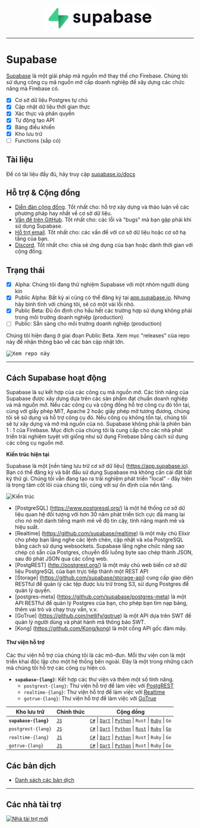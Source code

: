 <p align="center">
<img width="300" src="https://raw.githubusercontent.com/supabase/supabase/master/web/static/supabase-light-rounded-corner-background.svg"/>
</p>

---

# Supabase

[Supabase](https://supabase.io) là một giải pháp mã nguồn mở thay thế cho Firebase. Chúng tôi sử dụng công cụ mã nguồn mở cấp doanh nghiệp để xây dựng các chức năng mà Firebase có.

- [x] Cơ sở dữ liệu Postgres tự chủ
- [x] Cập nhật dữ liệu thời gian thực
- [x] Xác thực và phân quyền
- [x] Tự động tạo API
- [x] Bảng điều khiển
- [x] Kho lưu trữ
- [ ] Functions (sắp có)

## Tài liệu

Để có tài liệu đầy đủ, hãy truy cập [supabase.io/docs](https://supabase.io/docs)

## Hỗ trợ & Cộng đồng

- [Diễn đàn cộng đồng](https://github.com/supabase/supabase/discussions). Tốt nhất cho: hỗ trợ xây dựng và thảo luận về các phương pháp hay nhất về cơ sở dữ liệu.
- [Vấn đề trên GitHub](https://github.com/supabase/supabase/issues). Tốt nhất cho: các lỗi và "bugs" mà bạn gặp phải khi sử dụng Supabase.
- [Hỗ trợ email](https://supabase.io/docs/support#business-support). Tốt nhất cho: các vấn đề với cơ sở dữ liệu hoặc cơ sở hạ tầng của bạn.
- [Discord](https://discord.supabase.com). Tốt nhất cho: chia sẻ ứng dụng của bạn hoặc dành thời gian với cộng đồng.

## Trạng thái

- [x] Alpha: Chúng tôi đang thử nghiệm Supabase với một nhóm người dùng kín
- [x] Public Alpha: Bất kỳ ai cũng có thể đăng ký tại [app.supabase.io](https://app.supabase.io). Nhưng hãy bình tĩnh với chúng tôi, sẽ có một vài lỗi nhỏ.
- [x] Public Beta: Đủ ổn định cho hầu hết các trường hợp sử dụng không phải trong môi trường doanh nghiệp (production)
- [ ] Public: Sẵn sàng cho môi trường doanh nghiệp (production)

Chúng tôi hiện đang ở giai đoạn Public Beta. Xem mục "releases" của repo này để nhận thông báo về các bản cập nhật lớn.

<kbd><img src="https://gitcdn.link/repo/supabase/supabase/master/web/static/watch-repo.gif" alt="Xem repo này"/></kbd>

---

## Cách Supabase hoạt động

Supabase là sự kết hợp của các công cụ mã nguồn mở. Các tính năng của Supabase được xây dựng dựa trên các sản phẩm đạt chuẩn doanh nghiệp và mã nguồn mở. Nếu các công cụ và cộng đồng hỗ trợ công cụ đó tồn tại, cùng với giấy phép MIT, Apache 2 hoặc giấy phép mở tương đương, chúng tôi sẽ sử dụng và hỗ trợ công cụ đó. Nếu công cụ không tồn tại, chúng tôi sẽ tự xây dựng và mở mã nguồn của nó. Supabase không phải là phiên bản 1 : 1 của Firebase. Mục đích của chúng tôi là cung cấp cho các nhà phát triển trải nghiệm tuyệt vời giống như sử dụng Firebase bằng cách sử dụng các công cụ nguồn mở.

**Kiến trúc hiện tại**

Supabase là một [nền tảng lưu trữ cơ sở dữ liệu] (https://app.supabase.io). Bạn có thể đăng ký và bắt đầu sử dụng Supabase mà không cần cài đặt bất kỳ thứ gì. Chúng tôi vẫn đang tạo ra trải nghiệm phát triển "local" - đây hiện là trọng tâm cốt lõi của chúng tôi, cùng với sự ổn định của nền tảng.

![Kiến trúc](https://supabase.io/assets/images/supabase-architecture-9050a7317e9ec7efb7807f5194122e48.png)

- [PostgreSQL] (https://www.postgresql.org/) là một hệ thống cơ sở dữ liệu quan hệ đối tượng với hơn 30 năm phát triển tích cực đã mang lại cho nó một danh tiếng mạnh mẽ về độ tin cậy, tính năng mạnh mẽ và hiệu suất.
- [Realtime] (https://github.com/supabase/realtime) là một máy chủ Elixir cho phép bạn lắng nghe các lệnh chèn, cập nhật và xóa PostgreSQL bằng cách sử dụng websockets. Supabase lắng nghe chức năng sao chép có sẵn của Postgres, chuyển đổi luồng byte sao chép thành JSON, sau đó phát JSON qua các cổng web.
- [PostgREST] (http://postgrest.org/) là một máy chủ web biến cơ sở dữ liệu PostgreSQL của bạn trực tiếp thành một REST API
- [Storage] (https://github.com/supabase/storage-api) cung cấp giao diện RESTful để quản lý các tệp được lưu trữ trong S3, sử dụng Postgres để quản lý quyền.
- [postgres-meta] (https://github.com/supabase/postgres-meta) là một API RESTful để quản lý Postgres của bạn, cho phép bạn tìm nạp bảng, thêm vai trò và chạy truy vấn, v.v.
- [GoTrue] (https://github.com/netlify/gotrue) là một API dựa trên SWT để quản lý người dùng và phát hành mã thông báo SWT.
- [Kong] (https://github.com/Kong/kong) là một cổng API gốc đám mây.

#### Thư viện hỗ trợ

Các thư viện hỗ trợ của chúng tôi là các mô-đun. Mỗi thư viện con là một triển khai độc lập cho một hệ thống bên ngoài. Đây là một trong những cách mà chúng tôi hỗ trợ các công cụ hiện có.

- **`supabase-{lang}`**: Kết hợp các thư viện và thêm một số tính năng.
  - `postgrest-{lang}`: Thư viện hỗ trợ để làm việc với [PostgREST](https://github.com/postgrest/postgrest)
  - `realtime-{lang}`: Thư viện hỗ trợ để làm việc với [Realtime](https://github.com/supabase/realtime)
  - `gotrue-{lang}`: Thư viện hỗ trợ để làm việc với [GoTrue](https://github.com/netlify/gotrue)

| Kho lưu trữ           | Chính thức                                       | Cộng đồng                                                                                                                                                                                                                                                                                                                            |
| --------------------- | ------------------------------------------------ | ------------------------------------------------------------------------------------------------------------------------------------------------------------------------------------------------------------------------------------------------------------------------------------------------------------------------------------ |
| **`supabase-{lang}`** | [`JS`](https://github.com/supabase/supabase-js)  | [`C#`](https://github.com/supabase/supabase-csharp) \| [`Dart`](https://github.com/supabase/supabase-dart) \| [`Python`](https://github.com/supabase/supabase-py) \| `Rust` \| [`Ruby`](https://github.com/supabase/supabase-rb) \| `Go`                                                                                             |
| `postgrest-{lang}`    | [`JS`](https://github.com/supabase/postgrest-js) | [`C#`](https://github.com/supabase/postgrest-csharp) \| [`Dart`](https://github.com/supabase/postgrest-dart) \| [`Python`](https://github.com/supabase/postgrest-py) \| [`Rust`](https://github.com/supabase/postgrest-rs) \| [`Ruby`](https://github.com/supabase/postgrest-rb) \| [`Go`](https://github.com/supabase/postgrest-go) |
| `realtime-{lang}`     | [`JS`](https://github.com/supabase/realtime-js)  | [`C#`](https://github.com/supabase/realtime-csharp) \| [`Dart`](https://github.com/supabase/realtime-dart) \| [`Python`](https://github.com/supabase/realtime-py) \| `Rust` \| `Ruby` \| `Go`                                                                                                                                        |
| `gotrue-{lang}`       | [`JS`](https://github.com/supabase/gotrue-js)    | [`C#`](https://github.com/supabase/gotrue-csharp) \| [`Dart`](https://github.com/supabase/gotrue-dart) \| [`Python`](https://github.com/supabase/gotrue-py) \| `Rust` \| `Ruby` \| `Go`                                                                                                                                              |

<!--- Remove this list if you're traslating to another language, it's hard to keep updated across multiple files-->
<!--- Keep only the link to the list of translation files-->

## Các bản dịch

- [Danh sách các bản dịch](/i18n/languages.md) <!--- Keep only this -->

---

## Các nhà tài trợ

[![Nhà tài trợ mới](https://user-images.githubusercontent.com/10214025/90518111-e74bbb00-e198-11ea-8f88-c9e3c1aa4b5b.png)](https://github.com/sponsors/supabase)
